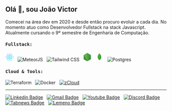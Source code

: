 ## Olá 👋, sou João Victor

Comecei na área dev em 2020 e desde então procuro evoluir a cada dia. No momento atuo como Desenvolvedor Fullstack na stack Javascript. Atualmente cursando o 9º semestre de Engenharia de Computação.

#### <kbd>Fullstack:</kbd><br>
<img height="26" title="React / React Native" alt="React / React Native" src="https://raw.githubusercontent.com/devicons/devicon/master/icons/react/react-original.svg"> &nbsp;
<img height="26" title="MeteorJS" alt="MeteorJS" src="https://cdn.jsdelivr.net/gh/devicons/devicon/icons/meteor/meteor-original.svg"> &nbsp;
<img height="26" title="Tailwind CSS" alt="Tailwind CSS" src="https://cdn.jsdelivr.net/gh/devicons/devicon@latest/icons/tailwindcss/tailwindcss-original.svg"> &nbsp;
<img height="26" title="NodeJS" alt="NodeJS" src="https://raw.githubusercontent.com/devicons/devicon/master/icons/nodejs/nodejs-original.svg"> &nbsp;
<img height="26" title="MongoDB" alt="MongoDB" src="https://raw.githubusercontent.com/devicons/devicon/master/icons/mongodb/mongodb-original.svg"> &nbsp;
<img height="26" title="Postgres" alt="Postgres" src="https://cdn.jsdelivr.net/gh/devicons/devicon/icons/postgresql/postgresql-original.svg"> &nbsp;

#### <kbd>Cloud & Tools:</kbd><br>
<img height="26" title="Terraform" alt="Terraform" src="https://i.pinimg.com/originals/28/ec/74/28ec7440a57536eebad2931517aa1cce.png">  &nbsp;
<img height="26" title="Docker" alt="Docker" src="https://cdn.jsdelivr.net/gh/devicons/devicon/icons/docker/docker-original.svg">  &nbsp;
<a href="https://zcloud.ws/">
  <img height="26" title="zCloud" alt="zCloud" src="https://zcloud-static-assets.s3.amazonaws.com/zcloud-images/zcloud-logo-form.svg" />
</a>

<hr>

[![Linkedin Badge](https://img.shields.io/badge/linkedin%20-%230077B5.svg?&style=for-the-badge&logo=linkedin&logoColor=white)](https://www.linkedin.com/in/joaovictornsv/) &nbsp;
[![Gmail Badge](https://img.shields.io/badge/Gmail-FFFFFF.svg?&style=for-the-badge&logo=gmail&logoColor=23DC322F)](mailto:joaovictornsv@gmail.com) &nbsp;
[![Youtube Badge](https://img.shields.io/badge/YOUTUBE-%23DC322F.svg?&style=for-the-badge&logo=youtube&logoColor=white)](https://youtube.com/@jvnsdev) &nbsp;
[![Discord Badge](https://img.shields.io/badge/joaovictornsv-7289DA.svg?&style=for-the-badge&logo=discord&logoColor=white)](https://youtube.com/@jvnsdev) &nbsp;
[![Tabnews Badge](https://img.shields.io/badge/TABNEWS-FFFFFF.svg?&style=for-the-badge&logoColor=white)](https://www.tabnews.com.br/joaovictornsv/conteudos/1) &nbsp;
[![Lemeno Badge](https://img.shields.io/badge/LEMENO-232730.svg?&style=for-the-badge&logoColor=white)](https://news.lemeno.io/en/joaovictornsv)
